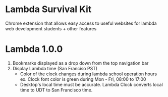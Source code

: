 # Lambda Survival Kit
Chrome extension that allows easy access to useful websites for lambda web development students + other features

# Lambda 1.0.0
1. Bookmarks displayed as a drop down from the top navigation bar
2. Display Lambda time (San Franciso PST)
    - Color of the clock changes during lambda school operation hours 
        ex. Clock font color is green during Mon - Fri, 08:00 to 17:00 
    - Desktop's local time must be accurate. Lambda Clock converts local time to UDT to San Francisco time.